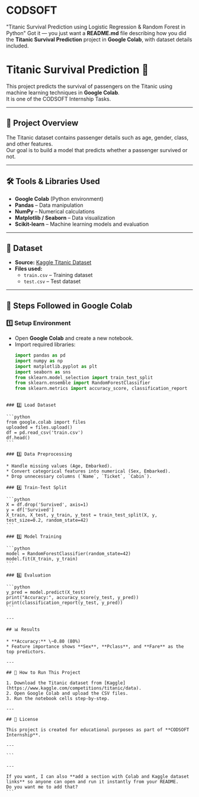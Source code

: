# CODSOFT
"Titanic Survival Prediction using Logistic Regression &amp; Random Forest in Python"
Got it — you just want a **README.md** file describing how you did the **Titanic Survival Prediction** project in **Google Colab**, with dataset details included.

# Titanic Survival Prediction 🚢

This project predicts the survival of passengers on the Titanic using machine learning techniques in **Google Colab**.  
It is one of the CODSOFT Internship Tasks.

---

## 📌 Project Overview
The Titanic dataset contains passenger details such as age, gender, class, and other features.  
Our goal is to build a model that predicts whether a passenger survived or not.

---

## 🛠 Tools & Libraries Used
- **Google Colab** (Python environment)
- **Pandas** – Data manipulation
- **NumPy** – Numerical calculations
- **Matplotlib / Seaborn** – Data visualization
- **Scikit-learn** – Machine learning models and evaluation

---

## 📂 Dataset
- **Source:** [Kaggle Titanic Dataset](https://www.kaggle.com/competitions/titanic/data)  
- **Files used:**
  - `train.csv` – Training dataset
  - `test.csv` – Test dataset

---

## 🚀 Steps Followed in Google Colab

### 1️⃣ Setup Environment
- Open **Google Colab** and create a new notebook.
- Import required libraries:
  ```python
  import pandas as pd
  import numpy as np
  import matplotlib.pyplot as plt
  import seaborn as sns
  from sklearn.model_selection import train_test_split
  from sklearn.ensemble import RandomForestClassifier
  from sklearn.metrics import accuracy_score, classification_report
````

### 2️⃣ Load Dataset

```python
from google.colab import files
uploaded = files.upload()
df = pd.read_csv('train.csv')
df.head()
```

### 3️⃣ Data Preprocessing

* Handle missing values (Age, Embarked).
* Convert categorical features into numerical (Sex, Embarked).
* Drop unnecessary columns (`Name`, `Ticket`, `Cabin`).

### 4️⃣ Train-Test Split

```python
X = df.drop('Survived', axis=1)
y = df['Survived']
X_train, X_test, y_train, y_test = train_test_split(X, y, test_size=0.2, random_state=42)
```

### 5️⃣ Model Training

```python
model = RandomForestClassifier(random_state=42)
model.fit(X_train, y_train)
```

### 6️⃣ Evaluation

```python
y_pred = model.predict(X_test)
print("Accuracy:", accuracy_score(y_test, y_pred))
print(classification_report(y_test, y_pred))
```

---

## 📊 Results

* **Accuracy:** \~0.80 (80%)
* Feature importance shows **Sex**, **Pclass**, and **Fare** as the top predictors.

---

## 📌 How to Run This Project

1. Download the Titanic dataset from [Kaggle](https://www.kaggle.com/competitions/titanic/data).
2. Open Google Colab and upload the CSV files.
3. Run the notebook cells step-by-step.

---

## 📜 License

This project is created for educational purposes as part of **CODSOFT Internship**.

---

```

---

If you want, I can also **add a section with Colab and Kaggle dataset links** so anyone can open and run it instantly from your README.  
Do you want me to add that?
```
